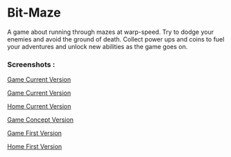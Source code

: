 Bit-Maze
========

A game about running through mazes at warp-speed. Try to dodge your enemies and avoid the ground of death. Collect power ups and coins to fuel your adventures and unlock new abilities as the game goes on.

<h3>Screenshots :</h3>

<a href='https://www.dropbox.com/s/rrjg8omfx47nfa3/game21.png' target='_blank'>Game Current Version</a>

<a href='https://www.dropbox.com/s/pi22losgo0xbsof/game22.png' target='_blank'>Game Current Version</a>

<a href='https://www.dropbox.com/s/qt55kbrwkxu4egf/home2.png' target='_blank'>Home Current Version</a>

<a href='http://bit.ly/1jbVHeX' target='_blank'>Game Concept Version</a>

<a href='http://bit.ly/1hgmwha' target='_blank'>Game First Version</a>

<a href='http://bit.ly/1lqfv0M' target='_blank'>Home First Version</a>
